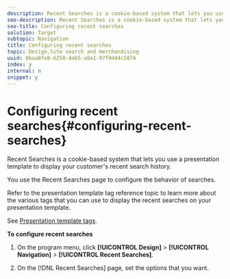 ```yaml
---
description: Recent Searches is a cookie-based system that lets you use a presentation template to display your customer's recent search history.
seo-description: Recent Searches is a cookie-based system that lets you use a presentation template to display your customer's recent search history.
seo-title: Configuring recent searches
solution: Target
subtopic: Navigation
title: Configuring recent searches
topic: Design,Site search and merchandising
uuid: 0baa8fe8-6258-4ab5-a8a1-97f9d44c5874
index: y
internal: n
snippet: y
---
```


# Configuring recent searches{#configuring-recent-searches}

Recent Searches is a cookie-based system that lets you use a presentation template to display your customer's recent search history.

You use the Recent Searches page to configure the behavior of searches.

Refer to the presentation template tag reference topic to learn more about the various tags that you can use to display the recent searches on your presentation template.

See [Presentation template tags](../c-appendices/c-templates.md#reference_F1BBF616BCEC4AD7B2548ECD3CA74C64).

**To configure recent searches** 

1. On the program menu, click **[!UICONTROL Design]** > **[!UICONTROL Navigation]** > **[!UICONTROL Recent Searches]**.
1. On the [!DNL Recent Searches] page, set the options that you want.

   <!-- 

r_recent_searches_options.xml

 -->

<table id="table_C5641613476D4B0B8A4916C84FB4ACD9"> 
 <thead> 
  <tr> 
   <th colname="col1" class="entry"> <p>Option </p> </th> 
   <th colname="col2" class="entry"> <p>Description </p> </th> 
  </tr> 
 </thead>
 <tbody> 
  <tr> 
   <td colname="col1"> <p>Enable recent searches </p> </td> 
   <td colname="col2"> <p> When the Recent Searches module is enabled, the cookie "vsrecentsearches" is set with the outgoing search results. </p> </td> 
  </tr> 
  <tr> 
   <td colname="col1"> <p>Number of searches to save </p> </td> 
   <td colname="col2"> <p>Configure how many searches to save in the cookie. </p> </td> 
  </tr> 
  <tr> 
   <td colname="col1"> <p>Expiration </p> </td> 
   <td colname="col2"> <p>Specifies when the cookie expires. </p> </td> 
  </tr> 
 </tbody> 
</table>

1. (Optional) Do one of the following:

    * Click **[!UICONTROL History]** to revert any changes that you have made.

      See [Using the History option](../t-using-the-history-option.md#task_70DD3F87A67242BBBD2CB27156F43002). 
    
    * Click **[!UICONTROL Live]**.

      See [Viewing live settings](../c-about-staging.md#task_401A0EBDB5DB4D4CA933CBA7BECDC10F). 
    
    * Click **[!UICONTROL Push Live]**.

      See [Pushing stage settings live](../c-about-staging.md#task_44306783B4C0408AAA58B471DAF2D9A4).

